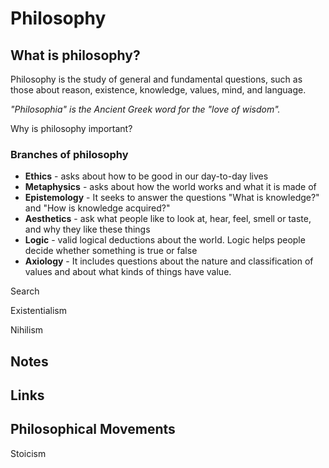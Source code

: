 # Philosophy

## What is philosophy?

Philosophy is the study of general and fundamental questions, such as those about reason, existence, knowledge, values, mind, and language.

_"Philosophia" is the Ancient Greek word for the "love of wisdom"._

Why is philosophy important?

### Branches of philosophy

* **Ethics** - asks about how to be good in our day-to-day lives
* **Metaphysics** - asks about how the world works and what it is made of
* **Epistemology** - It seeks to answer the questions "What is knowledge?" and "How is knowledge acquired?"
* **Aesthetics** - ask what people like to look at, hear, feel, smell or taste, and why they like these things
* **Logic** - valid logical deductions about the world. Logic helps people decide whether something is true or false
* **Axiology** - It includes questions about the nature and classification of values and about what kinds of things have value.

Search

Existentialism

Nihilism

## Notes

## Links

## Philosophical Movements

Stoicism

